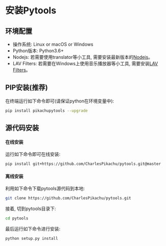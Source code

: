 # 安装Pytools


## 环境配置
- 操作系统: Linux or macOS or Windows
- Python版本: Python3.6+
- Nodejs: 若需要使用translator等小工具, 需要安装最新版本的[Nodejs](https://nodejs.org/en/)。
- LAV Filters: 若需要在Windows上使用音乐播放器等小工具, 需要安装[LAV Filters](http://files.1f0.de/lavf/LAVFilters-0.65.exe)。


## PIP安装(推荐)
在终端运行如下命令即可(请保证python在环境变量中):
```sh
pip install pikachupytools --upgrade
```


## 源代码安装

#### 在线安装
运行如下命令即可在线安装:
```sh
pip install git+https://github.com/CharlesPikachu/pytools.git@master
```

#### 离线安装
利用如下命令下载pytools源代码到本地:
```sh
git clone https://github.com/CharlesPikachu/pytools.git
```
接着, 切到pytools目录下:
```sh
cd pytools
```
最后运行如下命令进行安装:
```sh
python setup.py install
```